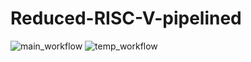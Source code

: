 # Reduced-RISC-V-pipelined

![main_workflow](https://github.com/johanjino/Reduced-RISC-V-pipelined/actions/workflows/verlilator_sim.yml/badge.svg?branch=main)
![temp_workflow](https://github.com/johanjino/Reduced-RISC-V-pipelined/actions/workflows/verlilator_sim.yml/badge.svg?branch=temp)
<!-- ![](https://img.shields.io/github/workflow/status/johanjino/Reduced-RISC-V-pipelined?label=tests) -->
